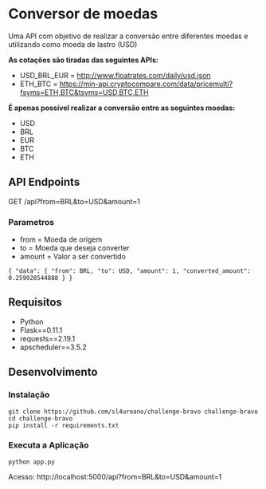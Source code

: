 # Conversor de moedas

Uma API com objetivo de realizar a conversão entre diferentes moedas e utilizando como moeda de lastro (USD)

**As cotações são tiradas das seguintes APIs:**
 - USD_BRL_EUR = http://www.floatrates.com/daily/usd.json
 - ETH_BTC = https://min-api.cryptocompare.com/data/pricemulti?fsyms=ETH,BTC&tsyms=USD,BTC,ETH

**É apenas possível realizar a conversão entre as seguintes moedas:**
- USD
- BRL
- EUR
- BTC
- ETH

## API Endpoints
GET /api?from=BRL&to=USD&amount=1

### Parametros
- from = Moeda de origem
- to = Moeda que deseja converter
- amount = Valor a ser convertido

```
{ "data": { "from": BRL, "to": USD, "amount": 1, "converted_amount": 0.259928544888 } }
```

## Requisitos
 - Python
 - Flask==0.11.1
 - requests==2.19.1
 - apscheduler==3.5.2


## Desenvolvimento

### Instalação
```
git clone https://github.com/sl4ureano/challenge-bravo challenge-bravo
cd challenge-bravo
pip install -r requirements.txt
```

### Executa a Aplicação
```
python app.py
```

Acesso: http://localhost:5000/api?from=BRL&to=USD&amount=1
